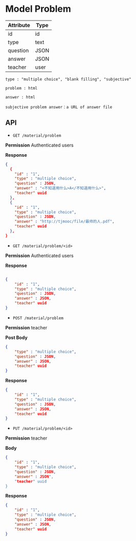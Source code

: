 # Model Problem

| Attribute | Type |
| --------- | ---- |
| id        | id   |
| type      | text |
| question  | JSON |
| answer    | JSON |
| teacher   | user |

`type : "multiple choice", "blank filling", "subjective"  `

`problem : html `

`answer : html`

`subjective problem answer：a URL of answer file`

## API

- `GET /material/problem`

**Permission** Authenticated users

**Response** 

```json
{
  {
    "id" : "1",
    "type" : "multiple choice",
  	"question" : JSON,
    "answer" : "<不知道用什么>A</不知道用什么>",
    "teacher" uuid
  },
  {
    "id" : "1",
    "type" : "multiple choice",
  	"question" : JSON,
    "answer" : "http://tjmooc/file/最帅的人.pdf",
    "teacher" uuid
  },
}
```



- `GET /material/problem/<id>`

**Permission** Authenticated users

**Response** 

```json

{
    "id" : "1",
    "type" : "multiple choice",
  	"question" : JSON,
    "answer" : JSON,
    "teacher" uuid
}
```



- `POST /material/problem`

**Permission** teacher

**Post Body**

```json
{
    "type" : "multiple choice",
  	"question" : JSON,
    "answer" : JSON,
    "teacher" uuid
}
```

**Response** 

```json
{
    "id" : "1",
    "type" : "multiple choice",
  	"question" : JSON,
    "answer" : JSON,
    "teacher" uuid
}
```



- `PUT /material/problem/<id> `

**Permission** teacher

**Body**

```json
{
    "id" : "1",
    "type" : "multiple choice",
  	"question" : JSON,
    "answer" : JSON",
    "teacher" uuid
}
```

**Response** 

```json
{
    "id" : "1",
    "type" : "multiple choice",
  	"question" : JSON,
    "answer" : JSON,
    "teacher" uuid
}
```